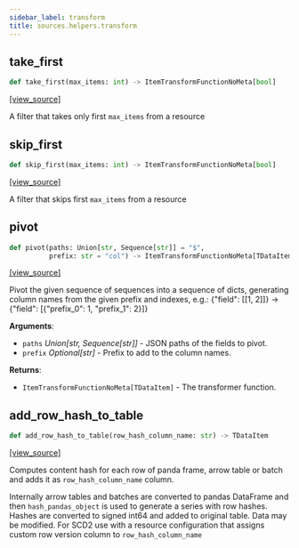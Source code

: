 ```yaml
---
sidebar_label: transform
title: sources.helpers.transform
---
```


## take\_first

```python
def take_first(max_items: int) -> ItemTransformFunctionNoMeta[bool]
```

[[view_source]](https://github.com/dlt-hub/dlt/blob/9857029af018a582dd24da4070562f58bb7e9fc5/dlt/sources/helpers/transform.py#L10)

A filter that takes only first `max_items` from a resource

## skip\_first

```python
def skip_first(max_items: int) -> ItemTransformFunctionNoMeta[bool]
```

[[view_source]](https://github.com/dlt-hub/dlt/blob/9857029af018a582dd24da4070562f58bb7e9fc5/dlt/sources/helpers/transform.py#L22)

A filter that skips first `max_items` from a resource

## pivot

```python
def pivot(paths: Union[str, Sequence[str]] = "$",
          prefix: str = "col") -> ItemTransformFunctionNoMeta[TDataItem]
```

[[view_source]](https://github.com/dlt-hub/dlt/blob/9857029af018a582dd24da4070562f58bb7e9fc5/dlt/sources/helpers/transform.py#L34)

Pivot the given sequence of sequences into a sequence of dicts,
generating column names from the given prefix and indexes, e.g.:
{"field": [[1, 2]]} -> {"field": [{"prefix_0": 1, "prefix_1": 2}]}

**Arguments**:

- `paths` _Union[str, Sequence[str]]_ - JSON paths of the fields to pivot.
- `prefix` _Optional[str]_ - Prefix to add to the column names.
  

**Returns**:

- `ItemTransformFunctionNoMeta[TDataItem]` - The transformer function.

## add\_row\_hash\_to\_table

```python
def add_row_hash_to_table(row_hash_column_name: str) -> TDataItem
```

[[view_source]](https://github.com/dlt-hub/dlt/blob/9857029af018a582dd24da4070562f58bb7e9fc5/dlt/sources/helpers/transform.py#L115)

Computes content hash for each row of panda frame, arrow table or batch and adds it as `row_hash_column_name` column.

Internally arrow tables and batches are converted to pandas DataFrame and then `hash_pandas_object` is used to
generate a series with row hashes. Hashes are converted to signed int64 and added to original table. Data may be modified.
For SCD2 use with a resource configuration that assigns custom row version column to `row_hash_column_name`

